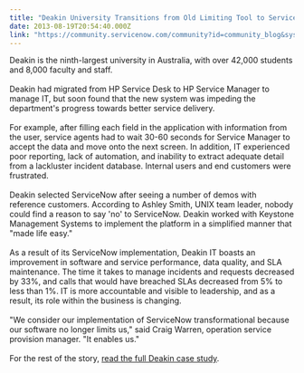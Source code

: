 ```yaml
---
title: "Deakin University Transitions from Old Limiting Tool to ServiceEnabling Software"
date: 2013-08-19T20:54:40.000Z
link: "https://community.servicenow.com/community?id=community_blog&sys_id=b4ccee25dbd0dbc01dcaf3231f9619d3"
---
```

<p>Deakin is the ninth-largest university in Australia, with over 42,000 students and 8,000 faculty and staff. <br /><br />Deakin had migrated from HP Service Desk to HP Service Manager to manage IT, but soon found that the new system was impeding the department's progress towards better service delivery. <br /><br />For example, after filling each field in the application with information from the user, service agents had to wait 30-60 seconds for Service Manager to accept the data and move onto the next screen. In addition, IT experienced poor reporting, lack of automation, and inability to extract adequate detail from a lackluster incident database. Internal users and end customers were frustrated.<br /><br />Deakin selected ServiceNow after seeing a number of demos with reference customers. According to Ashley Smith, UNIX team leader, nobody could find a reason to say 'no' to ServiceNow. Deakin worked with Keystone Management Systems to implement the platform in a simplified manner that "made life easy."<br /><br />As a result of its ServiceNow implementation, Deakin IT boasts an improvement in software and service performance, data quality, and SLA maintenance. The time it takes to manage incidents and requests decreased by 33%, and calls that would have breached SLAs decreased from 5% to less than 1%. IT is more accountable and visible to leadership, and as a result, its role within the business is changing. <br /><br />"We consider our implementation of ServiceNow transformational because our software no longer limits us," said Craig Warren, operation service provision manager. "It enables us."<br /><br />For the rest of the story, <a title="w.servicenow.com/knowledge.do?sysparm_document_key=kb_knowledge,60bec82b6f860500391fe13f9f3ee4ab" href="http://www.servicenow.com/knowledge.do?sysparm_document_key=kb_knowledge,60bec82b6f860500391fe13f9f3ee4ab">read the full Deakin case study</a>.</p>